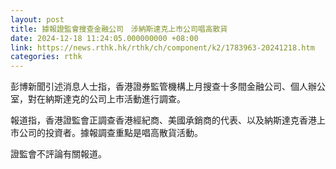 ```yaml
---
layout: post
title: 據報證監會搜查金融公司　涉納斯達克上市公司唱高散貨
date: 2024-12-18 11:24:05.000000000 +08:00
link: https://news.rthk.hk/rthk/ch/component/k2/1783963-20241218.htm
categories: rthk
---
```


彭博新聞引述消息人士指，香港證券監管機構上月搜查十多間金融公司、個人辦公室，對在納斯達克的公司上市活動進行調查。

報道指，香港證監會正調查香港經紀商、美國承銷商的代表、以及納斯達克香港上市公司的投資者。據報調查重點是唱高散貨活動。

證監會不評論有關報道。

